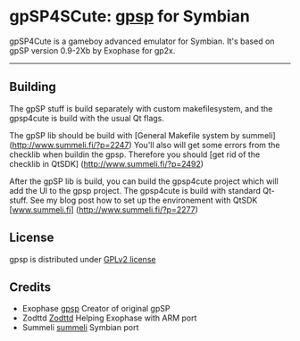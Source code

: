 gpSP4SCute: [gpsp][gpsp] for Symbian
===========================

gpSP4Cute is a gameboy advanced emulator for Symbian. It's based on gpSP version 0.9-2Xb by Exophase for gp2x.

--------

Building
----------
The gpSP stuff is build separately with custom makefilesystem, and the gpsp4cute is build with the usual Qt flags.

The gpSP lib should be build with [General Makefile system by summeli] (http://www.summeli.fi/?p=2247)
You'll also will get some errors from the checklib when buildin the gpsp. Therefore you should [get rid of the checklib 
in QtSDK] (http://www.summeli.fi/?p=2492)

After the gpSP lib is build, you can build the gpsp4cute project which will add the UI to the gpsp project. The gpsp4cute
is build with standard Qt-stuff. See my blog post how to set up the environement with QtSDK [www.summeli.fi] (http://www.summeli.fi/?p=2277)

License
-------

gpsp is distributed under [GPLv2 license](https://github.com/Summeli/gpSP4Symbian/blob/master/COPYING.DOC)

Credits
-------
* Exophase [gpsp] Creator of original gpSP
* Zodttd [Zodttd] Helping Exophase with ARM port
* Summeli [summeli] Symbian port


[gpsp]: http://gpsp-dev.blogspot.com/ "gpSP development bblog"
[summeli]: www.summeli.fi
[Zodttd]: http://www.zodttd.com/

